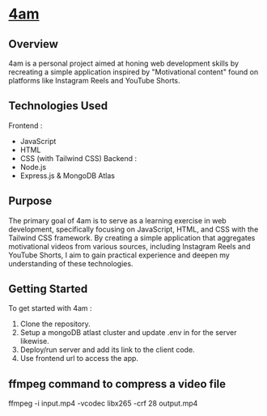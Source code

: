 # [4am](https://himanshu-lilhore.github.io/4am/client/)

## Overview

4am is a personal project aimed at honing web development skills by recreating a simple application inspired by "Motivational content" found on platforms like Instagram Reels and YouTube Shorts.

## Technologies Used

Frontend :
- JavaScript
- HTML
- CSS (with Tailwind CSS)
Backend :
- Node.js
- Express.js
& MongoDB Atlas

## Purpose

The primary goal of 4am is to serve as a learning exercise in web development, specifically focusing on JavaScript, HTML, and CSS with the Tailwind CSS framework. By creating a simple application that aggregates motivational videos from various sources, including Instagram Reels and YouTube Shorts, I aim to gain practical experience and deepen my understanding of these technologies.

## Getting Started

To get started with 4am :
1. Clone the repository.
2. Setup a mongoDB atlast cluster and update .env in for the server likewise.
3. Deploy/run server and add its link to the client code.
4. Use frontend url to access the app.

## ffmpeg command to compress a video file

ffmpeg -i input.mp4 -vcodec libx265 -crf 28 output.mp4
